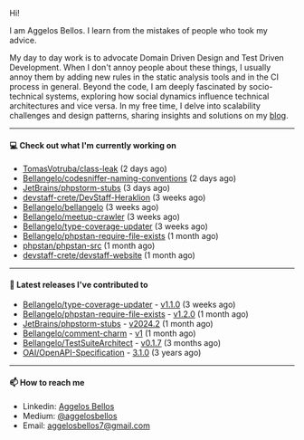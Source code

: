 Hi!

I am Aggelos Bellos. I learn from the mistakes of people who took my advice.

My day to day work is to advocate Domain Driven Design and Test Driven Development. When I don't annoy people about these things, I usually annoy them by adding new rules in the static analysis tools and in the CI process in general.
Beyond the code, I am deeply fascinated by socio-technical systems, exploring how social dynamics influence technical architectures and vice versa.
In my free time, I delve into scalability challenges and design patterns, sharing insights and solutions on my [blog](https://medium.com/@aggelosbellos).

---

#### 💻 Check out what I'm currently working on

- [TomasVotruba/class-leak](https://github.com/TomasVotruba/class-leak) (2 days ago)
- [Bellangelo/codesniffer-naming-conventions](https://github.com/Bellangelo/codesniffer-naming-conventions) (2 days ago)
- [JetBrains/phpstorm-stubs](https://github.com/JetBrains/phpstorm-stubs) (3 days ago)
- [devstaff-crete/DevStaff-Heraklion](https://github.com/devstaff-crete/DevStaff-Heraklion) (3 weeks ago)
- [Bellangelo/bellangelo](https://github.com/Bellangelo/bellangelo) (3 weeks ago)
- [Bellangelo/meetup-crawler](https://github.com/Bellangelo/meetup-crawler) (3 weeks ago)
- [Bellangelo/type-coverage-updater](https://github.com/Bellangelo/type-coverage-updater) (3 weeks ago)
- [Bellangelo/phpstan-require-file-exists](https://github.com/Bellangelo/phpstan-require-file-exists) (1 month ago)
- [phpstan/phpstan-src](https://github.com/phpstan/phpstan-src) (1 month ago)
- [devstaff-crete/devstaff-website](https://github.com/devstaff-crete/devstaff-website) (1 month ago)

---

#### 🔭 Latest releases I've contributed to

- [Bellangelo/type-coverage-updater](https://github.com/Bellangelo/type-coverage-updater) - [v1.1.0](https://github.com/Bellangelo/type-coverage-updater/releases/tag/v1.1.0) (3 weeks ago)
- [Bellangelo/phpstan-require-file-exists](https://github.com/Bellangelo/phpstan-require-file-exists) - [v1.2.0](https://github.com/Bellangelo/phpstan-require-file-exists/releases/tag/v1.2.0) (1 month ago)
- [JetBrains/phpstorm-stubs](https://github.com/JetBrains/phpstorm-stubs) - [v2024.2](https://github.com/JetBrains/phpstorm-stubs/releases/tag/v2024.2) (1 month ago)
- [Bellangelo/comment-charm](https://github.com/Bellangelo/comment-charm) - [v1](https://github.com/Bellangelo/comment-charm/releases/tag/v1) (1 month ago)
- [Bellangelo/TestSuiteArchitect](https://github.com/Bellangelo/TestSuiteArchitect) - [v0.1.7](https://github.com/Bellangelo/TestSuiteArchitect/releases/tag/v0.1.7) (3 months ago)
- [OAI/OpenAPI-Specification](https://github.com/OAI/OpenAPI-Specification) - [3.1.0](https://github.com/OAI/OpenAPI-Specification/releases/tag/3.1.0) (3 years ago)

---

#### 📫 How to reach me

- Linkedin: [Aggelos Bellos](https://www.linkedin.com/in/aggelos-bellos/)
- Medium: [@aggelosbellos](https://medium.com/@aggelosbellos)
- Email: [aggelosbellos7@gmail.com](mailto:aggelosbellos7@gmail.com)